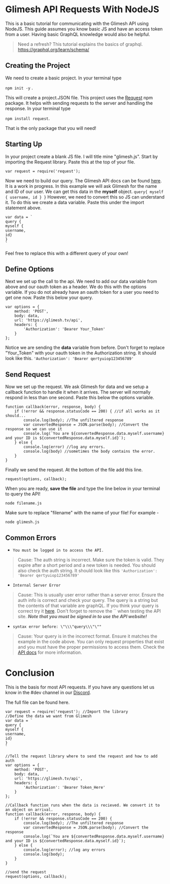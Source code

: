 # Glimesh API Requests With NodeJS

This is a basic tutorial for communicating with the Glimesh API using NodeJS. This guide assumes you know basic JS and have an access token from a user. Having basic GraphQL knowledge would also be helpful.
> Need a refresh? This tutorial explains the basics of graphql. https://graphql.org/learn/schema/


## Creating the Project

We need to create a basic project. In your terminal type 

`npm init -y` . 

This will create a project.JSON file. This project uses the [Request](https://www.npmjs.com/package/request) npm package. It helps with sending requests to the server and handling the response. In your terminal type

`npm install request`.

That is the only package that you will need!

## Starting Up

In your project create a blank JS file. I will title mine "glimesh.js". Start by importing the Request library. Paste this at the top of your file. 
```
var request = require('request');
```
Now we need to build our query. The Glimesh API docs can be found [here](https://github.com/Glimesh/glimesh.tv/wiki/GraphQL-API). It is a work in progress. In this example we will ask Glimesh for the name and ID of our user. We can get this data in the **myself** object.
`query{
  myself {
    username,
    id
  }
}`
However, we need to convert this so JS can understand it. To do this we create a data variable. Paste this under the import statement above.
```
var data = `
query {
myself {
username,
id}
}
`
```
Feel free to replace this with a different query of your own!

## Define Options

Next we set up the call to the api. We need to add our data variable from above and our oauth token as a header. We do this with the options variable.  If you do not already have an oauth token for a user you need to get one now. Paste this below your query. 
```
var options = {
    method: 'POST',
    body: data,
    url: 'https://glimesh.tv/api',
    headers: {
        'Authorization': 'Bearer Your_Token'
    }
};
```
Notice we are sending the **data** variable from before. Don't forget to replace "Your_Token" with your oauth token in the Authorization string.  It should look like this.
`'Authorization': 'Bearer qertyuiop123456789'`
## Send Request

Now we set up the request. We ask Glimesh for data and we setup a callback function to handle it when it arrives. The server will normally respond in less than one second. Paste this below the options variable.
```
function callback(error, response, body) {
    if (!error && response.statusCode == 200) { //if all works as it should...
        console.log(body); //The unfiltered response
        var convertedResponse = JSON.parse(body); //Convert the response so we can use it
        console.log(`You are ${convertedResponse.data.myself.username} and your ID is ${convertedResponse.data.myself.id}`);
    } else {
        console.log(error) //log any errors. 
        console.log(body) //sometimes the body contains the error.
    }
}
```
Finally we send the request. At the bottom of the file add this line.
```
request(options, callback);
```
When you are ready, **save the file** and type the line below in your terminal to query the API!

`node filename.js`

 Make sure to replace "filename" with the name of your file! For example -
 
  `node glimesh.js`

## Common Errors

- `You must be logged in to access the API.`
>Cause: The auth string is incorrect. Make sure the token is valid. They expire after a short period and a new token is needed. You should also check the auth string. It should look like this `'Authorization': 'Bearer qertyuiop123456789'`

- `Internal Server Error`
>Cause: This is usually user error rather than a server error. Ensure the auth info is correct and check your query. The query is a string but the contents of that variable are graphQL. If you think your query is correct try it [here](https://glimesh.tv/api). Don't forget to remove the `` when testing the API site.
***Note that you must be signed in to use the API website!***

- `syntax error before: \"\\\"query\\\"\""`
>Cause: Your query is in the incorrect format. Ensure it matches the example in the code above. You can only request properties that exist and you must have the proper permissions to access them. Check the [API docs](https://github.com/Glimesh/glimesh.tv/wiki/GraphQL-API) for more information. 

# Conclusion

This is the basis for most API requests. If you have any questions let us know in the #dev channel in our [Discord](https://Discord.gg/Glimesh).

The full file can be found here.
```
var request = require('request'); //Import the library
//Define the data we want from Glimesh
var data = `
query {
myself {
username,
id}
}
`

//Tell the request library where to send the request and how to add auth
var options = {
    method: 'POST',
    body: data,
    url: 'https://glimesh.tv/api',
    headers: {
        'Authorization': 'Bearer Token_Here'
    }
};

//Callback function runs when the data is recieved. We convert it to an object on arrival.
function callback(error, response, body) {
    if (!error && response.statusCode == 200) {
        console.log(body); //The unfiltered response
        var convertedResponse = JSON.parse(body); //Convert the response
        console.log(`You are ${convertedResponse.data.myself.username} and your ID is ${convertedResponse.data.myself.id}`);
    } else {
        console.log(error); //log any errors
        console.log(body);
    }
}

//send the request
request(options, callback);
```
